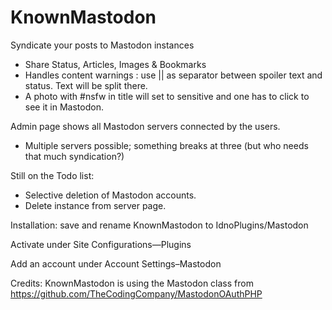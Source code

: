  # KnownMastodon

Syndicate your posts to Mastodon instances

- Share Status, Articles, Images & Bookmarks
- Handles content warnings : use || as separator between spoiler text and status. Text will be split there.
- A photo with #nsfw in title will set to sensitive and one has to click to see it in Mastodon.

Admin page shows all Mastodon servers connected by the users.

- Multiple servers possible; something breaks at three (but who needs that much syndication?)

Still on the Todo list:

- Selective deletion of Mastodon accounts.
- Delete instance from server page.

Installation: save and rename KnownMastodon to IdnoPlugins/Mastodon

Activate under Site Configurations—Plugins

Add an account under Account Settings–Mastodon

Credits: KnownMastodon is using the Mastodon class from https://github.com/TheCodingCompany/MastodonOAuthPHP
